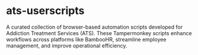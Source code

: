 # ats-userscripts
A curated collection of browser-based automation scripts developed for Addiction Treatment Services (ATS). These Tampermonkey scripts enhance workflows across platforms like BambooHR, streamline employee management, and improve operational efficiency.
